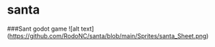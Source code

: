 # santa
###Sant godot game
![alt text] (https://github.com/RodoNC/santa/blob/main/Sprites/santa_Sheet.png)
